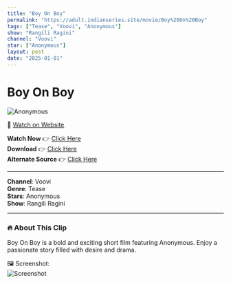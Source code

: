```yaml
---
title: "Boy On Boy"
permalink: "https://adult.indianseries.site/movie/Boy%20On%20Boy"
tags: ["Tease", "Voovi", "Anonymous"]
show: "Rangili Ragini"
channel: "Voovi"
star: ["Anonymous"]
layout: post
date: "2025-01-01"
---
```


# Boy On Boy

![Anonymous](https://shorts.desisins.com/wp-content/uploads/2024/10/raaas.jpg)

🔗 [Watch on Website](https://adult.indianseries.site/movie/Boy%20On%20Boy)

**Watch Now** 👉 [Click Here](https://adult.indianseries.site/movie/Boy%20On%20Boy)  
**Download** 👉 [Click Here](https://adult.indianseries.site/movie/Boy%20On%20Boy)  
**Alternate Source** 👉 [Click Here](https://adult.indianseries.site/movie/Boy%20On%20Boy)

---

**Channel**: Voovi  
**Genre**: Tease  
**Stars**: Anonymous  
**Show**: Rangili Ragini

---

### 🔥 About This Clip

Boy On Boy is a bold and exciting short film featuring Anonymous. Enjoy a passionate story filled with desire and drama.
 
🖼️ Screenshot:  
![Screenshot](https://shorts.desisins.com/wp-content/uploads/2024/10/raaas.jpg)

